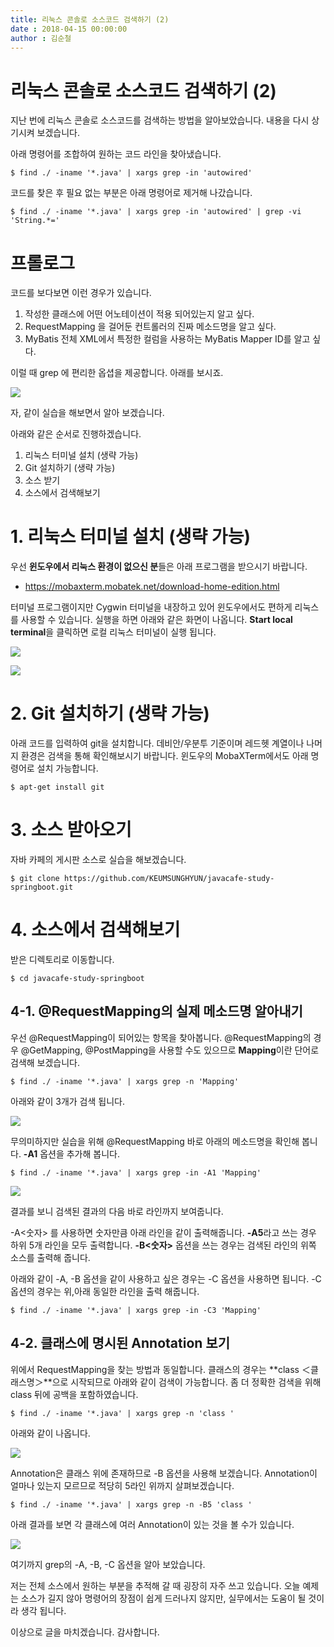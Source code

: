 ```yaml
---
title: 리눅스 콘솔로 소스코드 검색하기 (2)
date : 2018-04-15 00:00:00
author : 김순철
---
```



# 리눅스 콘솔로 소스코드 검색하기 (2)

지난 번에 리눅스 콘솔로 소스코드를 검색하는 방법을 알아보았습니다.
내용을 다시 상기시켜 보겠습니다.

아래 명령어를 조합하여 원하는 코드 라인을 찾아냈습니다.
~~~console
$ find ./ -iname '*.java' | xargs grep -in 'autowired'
~~~

코드를 찾은 후 필요 없는 부분은 아래 명령어로 제거해 나갔습니다.
~~~console
$ find ./ -iname '*.java' | xargs grep -in 'autowired' | grep -vi 'String.*='
~~~


# 프롤로그
코드를 보다보면 이런 경우가 있습니다.

1. 작성한 클래스에 어떤 어노테이션이 적용 되어있는지 알고 싶다.
2. RequestMapping 을 걸어둔 컨트롤러의 진짜 메소드명을 알고 싶다.
3. MyBatis 전체 XML에서 특정한 컬럼을 사용하는 MyBatis Mapper ID를 알고 싶다.

이럴 때 grep 에 편리한 옵셥을 제공합니다. 아래를 보시죠.
 
![](http://tech.javacafe.io/img/blog/20180415/grep05.png)


자, 같이 실습을 해보면서 알아 보겠습니다.

아래와 같은 순서로 진행하겠습니다.

1. 리눅스 터미널 설치 (생략 가능)
2. Git 설치하기 (생략 가능)
3. 소스 받기
4. 소스에서 검색해보기


# 1. 리눅스 터미널 설치 (생략 가능)
우선 **윈도우에서 리눅스 환경이 없으신 분**들은 아래 프로그램을 받으시기 바랍니다.
* https://mobaxterm.mobatek.net/download-home-edition.html

터미널 프로그램이지만 Cygwin 터미널을 내장하고 있어 윈도우에서도 편하게 리눅스를 사용할 수 있습니다.
실행을 하면 아래와 같은 화면이 나옵니다.
**Start local terminal**을 클릭하면 로컬 리눅스 터미널이 실행 됩니다.

![](http://tech.javacafe.io/img/blog/20180415/mobaxterm01.png)

![](http://tech.javacafe.io/img/blog/20180415/mobaxterm02.png)


# 2. Git 설치하기 (생략 가능)
아래 코드를 입력하여 git을 설치합니다.
데비안/우분투 기준이며 레드헷 계열이나 나머지 환경은 검색을 통해 확인해보시기 바랍니다.
윈도우의 MobaXTerm에서도 아래 명령어로 설치 가능합니다. 
~~~console
$ apt-get install git
~~~


# 3. 소스 받아오기
자바 카페의 게시판 소스로 실습을 해보겠습니다.
~~~console
$ git clone https://github.com/KEUMSUNGHYUN/javacafe-study-springboot.git
~~~

# 4. 소스에서 검색해보기
받은 디렉토리로 이동합니다.
~~~console
$ cd javacafe-study-springboot
~~~

## 4-1. @RequestMapping의 실제 메소드명 알아내기 
우선 @RequestMapping이 되어있는 항목을 찾아봅니다.
@RequestMapping의 경우 @GetMapping, @PostMapping을 사용할 수도 있으므로 **Mapping**이란 단어로 검색해 보겠습니다.
~~~console
$ find ./ -iname '*.java' | xargs grep -n 'Mapping'
~~~

아래와 같이 3개가 검색 됩니다.

![](http://tech.javacafe.io/img/blog/20180415/grep01.png)

무의미하지만 실습을 위해 @RequestMapping 바로 아래의 메소드명을 확인해 봅니다.
**-A1** 옵션을 추가해 봅니다. 
~~~console
$ find ./ -iname '*.java' | xargs grep -in -A1 'Mapping'
~~~

![](http://tech.javacafe.io/img/blog/20180415/grep02.png)

결과를 보니 검색된 결과의 다음 바로 라인까지 보여줍니다.

-A<숫자> 를 사용하면 숫자만큼 아래 라인을 같이 출력해줍니다.
**-A5**라고 쓰는 경우 하위 5개 라인을 모두 출력합니다.
**-B<숫자>** 옵션을 쓰는 경우는 검색된 라인의 위쪽 소스를 출력해 줍니다.

아래와 같이 -A, -B 옵션을 같이 사용하고 싶은 경우는 -C 옵션을 사용하면 됩니다.
-C 옵션의 경우는 위,아래 동일한 라인을 출력 해줍니다.
~~~console
$ find ./ -iname '*.java' | xargs grep -in -C3 'Mapping'
~~~
 
## 4-2. 클래스에 명시된 Annotation 보기
위에서 RequestMapping을 찾는 방법과 동일합니다. 클래스의 경우는 **class ＜클래스명＞**으로 시작되므로 아래와 같이 검색이 가능합니다. 좀 더 정확한 검색을 위해 class 뒤에 공백을 포함하였습니다.
~~~consoleㅎ
$ find ./ -iname '*.java' | xargs grep -n 'class '
~~~ 
 
아래와 같이 나옵니다.
 
![](http://tech.javacafe.io/img/blog/20180415/grep03.png)
 
Annotation은 클래스 위에 존재하므로 -B 옵션을 사용해 보겠습니다. Annotation이 얼마나 있는지 모르므로 적당히 5라인 위까지 살펴보겠습니다.
~~~console
$ find ./ -iname '*.java' | xargs grep -n -B5 'class '
~~~
 
아래 결과를 보면 각 클래스에 여러 Annotation이 있는 것을 볼 수가 있습니다.
 
![](http://tech.javacafe.io/img/blog/20180415/grep04.png)
 
여기까지 grep의 -A, -B, -C 옵션을 알아 보았습니다.
 
저는 전체 소스에서 원하는 부분을 추적해 갈 때 굉장히 자주 쓰고 있습니다.
오늘 예제는 소스가 길지 않아 명령어의 장점이 쉽게 드러나지 않지만,
실무에서는 도움이 될 것이라 생각 됩니다.

이상으로 글을 마치겠습니다. 감사합니다.